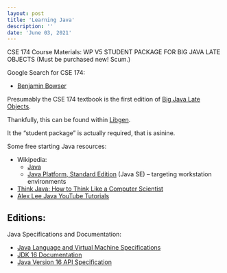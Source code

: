 ```yaml
---
layout: post
title: 'Learning Java'
description: ''
date: 'June 03, 2021'
---
```


CSE 174 Course Materials: WP V5 STUDENT PACKAGE FOR BIG JAVA LATE OBJECTS (Must be purchased new! Scum.)

Google Search for CSE 174:
- [Benjamin Bowser](https://github.com/benjaminbowser/CSE174)

Presumably the CSE 174 textbook is the first edition of [Big Java Late Objects](https://www.wiley.com/en-ad/Big+Java%3A+Late+Objects%2C+1st+Edition-p-9781118087886).

Thankfully, this can be found within [Libgen](https://whereislibgen.vercel.app/).

It the “student package” is actually required, that is asinine.

Some free starting Java resources:
- Wikipedia:
    - [Java](https://en.wikipedia.org/wiki/Java_(programming_language))
    - [Java Platform, Standard Edition](https://en.wikipedia.org/wiki/Java_Platform,_Standard_Edition) (Java SE) – targeting workstation environments
- [Think Java: How to Think Like a Computer Scientist](https://greenteapress.com/thinkjava6/html/index.html)
- [Alex Lee Java YouTube Tutorials](https://www.youtube.com/channel/UC_fFL5jgoCOrwAVoM_fBYwA)

Editions:
-  

Java Specifications and Documentation:
- [Java Language and Virtual Machine Specifications](https://docs.oracle.com/javase/specs/)
- [JDK 16 Documentation](https://docs.oracle.com/en/java/javase/16/)
- [Java Version 16 API Specification](https://docs.oracle.com/en/java/javase/16/docs/api/index.html)
